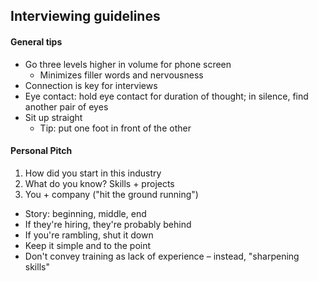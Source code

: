 ## Interviewing guidelines 

#### General tips 

- Go three levels higher in volume for phone screen 
  - Minimizes filler words and nervousness
- Connection is key for interviews 
- Eye contact: hold eye contact for duration of thought; in silence, find another pair of eyes 
- Sit up straight 
  - Tip: put one foot in front of the other 

#### Personal Pitch 

1. How did you start in this industry 
2. What do you know? Skills + projects 
3. You + company ("hit the ground running")

- Story: beginning, middle, end 
- If they're hiring, they're probably behind 
- If you're rambling, shut it down 
- Keep it simple and to the point 
- Don't convey training as lack of experience – instead, "sharpening skills" 


